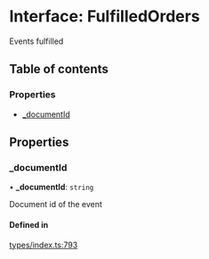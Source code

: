 # Interface: FulfilledOrders

Events fulfilled

## Table of contents

### Properties

- [\_documentId](FulfilledOrders.md#_documentid)

## Properties

### \_documentId

• **\_documentId**: `string`

Document id of the event

#### Defined in

[types/index.ts:793](https://github.com/nevermined-io/react-components/blob/98af18d/catalog/src/types/index.ts#L793)

